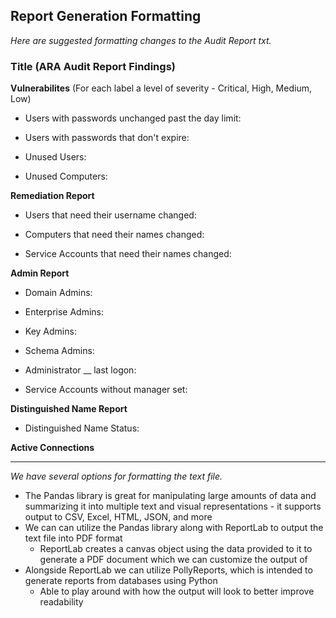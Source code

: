 ## Report Generation Formatting 

_Here are suggested formatting changes to the Audit Report txt._

### Title (ARA Audit Report Findings)

**Vulnerabilites** (For each label a level of severity - Critical, High, Medium, Low)
* Users with passwords unchanged past the day limit:

* Users with passwords that don't expire:

* Unused Users:

* Unused Computers:

**Remediation Report**
* Users that need their username changed:

* Computers that need their names changed:

* Service Accounts that need their names changed:

**Admin Report** 
* Domain Admins:
* Enterprise Admins:
* Key Admins:
* Schema Admins:

* Administrator __ last logon:

* Service Accounts without manager set:

**Distinguished Name Report**
* Distinguished Name Status:

**Active Connections**

_________________________________________________________________________________________________________________________________________________________________________________

_We have several options for formatting the text file._

* The Pandas library is great for manipulating large amounts of data and summarizing it into multiple text and visual representations - it supports output to CSV, Excel, HTML, JSON, and more
* We can can utilize the Pandas library along with ReportLab to output the text file into PDF format
  * ReportLab creates a canvas object using the data provided to it to generate a PDF document which we can customize the output of
* Alongside ReportLab we can utilize PollyReports, which is intended to generate reports from databases using Python
  * Able to play around with how the output will look to better improve readability 

